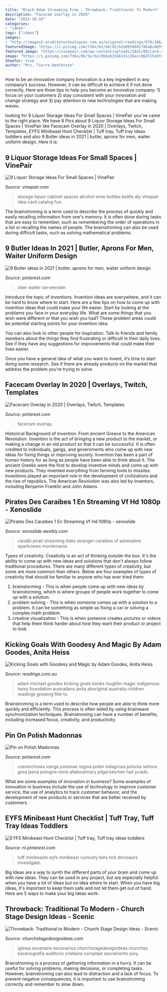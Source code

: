```yaml
---
title: "Black Adam Streaming Free : Throwback: Traditional To Modern"
description: "Facecam overlay in 2020"
date: "2022-10-10"
categories:
- "ideas"
tags: ["ideas"]
images:
- "http://images2.eruditetechnologies.com.au/original/readings/978/186/395/9781863958530.jpg"
featuredImage: "https://i.pinimg.com/736x/b2/e8/92/b2e8926601788a8c0d597338529d2578.jpg"
featured_image: "https://vinepair.com/wp-content/uploads/2015/09/card-catalog-social.jpg"
image: "https://i.pinimg.com/736x/0b/5e/b2/0b5eb234b141c26acc86d725e9fdc0d8.jpg"
ShowToc: true
author: "Mrs. Tierra Heathcote"
---
```



How to be an innovative company
Innovation is a key ingredient in any company’s success. However, it can be difficult to achieve it if not done correctly. Here are three tips to help you become an innovative company: 1) focus on your customers 2) stay consistent with your innovation and change strategy and 3) pay attention to new technologies that are making waves.

	

		
looking for 9 Liquor Storage Ideas For Small Spaces | VinePair you've came to the right place. We have 8 Pics about 9 Liquor Storage Ideas For Small Spaces | VinePair like Facecam Overlay in 2020 | Overlays, Twitch, Templates, EYFS Minibeast Hunt Checklist | Tuff tray, Tuff tray ideas toddlers and also 9 Butler ideas in 2021 | butler, aprons for men, waiter uniform design. Here it is:
		
    
## 9 Liquor Storage Ideas For Small Spaces | VinePair

<img loading=lazy src="https://vinepair.com/wp-content/uploads/2015/09/card-catalog-social.jpg" onerror="this.onerror=null;this.src='https://tse3.mm.bing.net/th?id=OIP.zaS3eFJ022SuPs8kd4aqkwHaD3&amp;pid=15.1';" alt="9 Liquor Storage Ideas For Small Spaces | VinePair">

_Source: vinepair.com_

>storage liquor cabinet spaces alcohol wine bottles bottle diy vinepair idea card catalog fun. 

	

The brainstroming is a term used to describe the process of quickly and easily recalling information from one's memory. It is often done during tasks that are easy to remember, such as remembering the order of operations in a list or recalling the names of people. The brainstroming can also be used during difficult tasks, such as solving mathematical problems.

    
## 9 Butler Ideas In 2021 | Butler, Aprons For Men, Waiter Uniform Design

<img loading=lazy src="https://i.pinimg.com/474x/81/3b/a5/813ba5169d98a1b01787cd2a332e4599.jpg" onerror="this.onerror=null;this.src='https://tse3.mm.bing.net/th?id=OIP.ffV-9VFMPIPNvcP9a1d1fQAAAA&amp;pid=15.1';" alt="9 Butler ideas in 2021 | butler, aprons for men, waiter uniform design">

_Source: pinterest.com_

>ober waiter serveerster. 

	

Introduce the topic of inventions.
Invention ideas are everywhere, and it can be hard to know where to start. Here are a few tips on how to come up with invention ideas that could make your life easier.
Start by looking at the problems you face in your everyday life. What are some things that you wish were different or that you wish you had? These problem areas could be potential starting points for your invention idea.

You can also look to other people for inspiration. Talk to friends and family members about the things they find frustrating or difficult in their daily lives. See if they have any suggestions for improvements that could make their lives easier.

Once you have a general idea of what you want to invent, it’s time to start doing some research. See if there are already products on the market that address the problem you’re trying to solve.

    
## Facecam Overlay In 2020 | Overlays, Twitch, Templates

<img loading=lazy src="https://i.pinimg.com/736x/b2/e8/92/b2e8926601788a8c0d597338529d2578.jpg" onerror="this.onerror=null;this.src='https://tse4.mm.bing.net/th?id=OIP.V2_ftNvPlpbBho5pvL-FUQHaEo&amp;pid=15.1';" alt="Facecam Overlay in 2020 | Overlays, Twitch, Templates">

_Source: pinterest.com_

>facecam overlay. 

	

Historical Background of Invention: From ancient Greece to the American Revolution.
Invention is the act of bringing a new product to the market, or making a change in an old product so that it can be successful. It is often credited to individuals, gangs, and governments who come up with new ideas for fixing things or improving society. Invention has been a part of human history for as long as people have been able to think about it. The ancient Greeks were the first to develop inventive minds and come up with new products. They invented everything from farming tools to missiles. Inventions played an important role in the development of civilizations and the rise of republics. The American Revolution was also led by inventors, including Benjamin Franklin and John Adams.

    
## Pirates Des Caraibes 1 En Streaming Vf Hd 1080p - Xenoslide

<img loading=lazy src="https://xenoslide.weebly.com/uploads/1/2/3/7/123722480/355746456.jpg" onerror="this.onerror=null;this.src='https://tse3.mm.bing.net/th?id=OIP.IVRx4k_nbJ_oqNkt2bMUxQHaEK&amp;pid=15.1';" alt="Pirates Des Caraibes 1 En Streaming Vf Hd 1080p - xenoslide">

_Source: xenoslide.weebly.com_

>caraibi pirati streaming tides stranger caraibes vf adrenaline sparkviews moviemania. 

	

Types of creativity:
Creativity is an act of thinking outside the box. It's the ability to come up with new ideas and solutions that don't always follow traditional procedures. 
There are many different types of creativity, but some are more common than others. Below are four examples of types of creativity that should be familiar to anyone who has ever tried them: 

1) brainstorming - This is when people come up with new ideas by brainstorming, which is where groups of people work together to come up with a solution.
2) problem solving - This is when someone comes up with a solution to a problem. It can be something as simple as fixing a car or solving a complex math problem.
3) creative visualization - This is when someone creates pictures or videos that help them think harder about how they want their product or project to look.

    
## Kicking Goals With Goodesy And Magic By Adam Goodes, Anita Heiss

<img loading=lazy src="http://images2.eruditetechnologies.com.au/original/readings/978/186/395/9781863958530.jpg" onerror="this.onerror=null;this.src='https://tse4.mm.bing.net/th?id=OIP.wB0kI4_EdwQkZkEFAnxYEQHaLd&amp;pid=15.1';" alt="Kicking Goals with Goodesy and Magic by Adam Goodes, Anita Heiss">

_Source: readings.com.au_

>adam michael goodes kicking goals books loughlin magic indigenous heiss foundation australians anita aboriginal australia children readings growing film tv. 

	

Brainstroming is a term used to describe how people are able to think more quickly and efficiently. This process is often aided by using brainwave synchronization techniques. Brainstroming can have a number of benefits, including increased focus, creativity, and productivity.

    
## Pin On Polish Madonnas

<img loading=lazy src="https://i.pinimg.com/736x/33/e4/95/33e4951dbd6d0d54ee225ece11a64ec4--hail-mary-queen-of.jpg" onerror="this.onerror=null;this.src='https://tse3.mm.bing.net/th?id=OIP.FlHoRtl6GYT4JgMPHPNRmgHaKc&amp;pid=15.1';" alt="Pin on Polish Madonnas">

_Source: pinterest.com_

>czestochowa vierge poloniae regina polen milagrosa polonia señora gora jasna pologne reine allaboutmary pilgerzeichen hail jurado. 

	

What are some examples of innovation in business?
Some examples of innovation in business include the use of technology to improve customer service, the use of analytics to track customer behavior, and the development of new products or services that are better received by customers.

    
## EYFS Minibeast Hunt Checklist | Tuff Tray, Tuff Tray Ideas Toddlers

<img loading=lazy src="https://i.pinimg.com/736x/0b/5e/b2/0b5eb234b141c26acc86d725e9fdc0d8.jpg" onerror="this.onerror=null;this.src='https://tse4.mm.bing.net/th?id=OIP.lOzfPuQ8aCy6dlHMuc2npQHaHa&amp;pid=15.1';" alt="EYFS Minibeast Hunt Checklist | Tuff tray, Tuff tray ideas toddlers">

_Source: nl.pinterest.com_

>tuff minibeasts eyfs minibeast curiosity bins tick dinosaurs investigate. 

	

Big Ideas are a way to synth the different parts of your brain and come up with new ideas. They can be used in any project, but are especially helpful when you have a lot of ideas but no idea where to start. When you have big ideas, it's important to keep them safe and not let them get out of hand. Here are 5 ways to make your big ideas work: 

    
## Throwback: Traditional To Modern - Church Stage Design Ideas - Scenic

<img loading=lazy src="https://churchstagedesignideas.com/wp-content/uploads/2011/07/TRINITY-LIFE-CENTER-SACRAMENTO-11.jpg" onerror="this.onerror=null;this.src='https://tse3.mm.bing.net/th?id=OIP.xpn0YOmRLTlgV29hpFi2nQHaLJ&amp;pid=15.1';" alt="Throwback: Traditional to Modern - Church Stage Design Ideas - Scenic">

_Source: churchstagedesignideas.com_

>iglesia escenario escenarios churchstagedesignideas churches escenografía auditorio cristiana coroplast sacramento pixy. 

	

Brainstroming is a process of gathering information in a hurry. It can be useful for solving problems, making decisions, or completing tasks. However, brainstroming can also lead to distraction and a lack of focus. To prevent negative consequences, it is important to use brainstroming correctly and remember to slow down.

